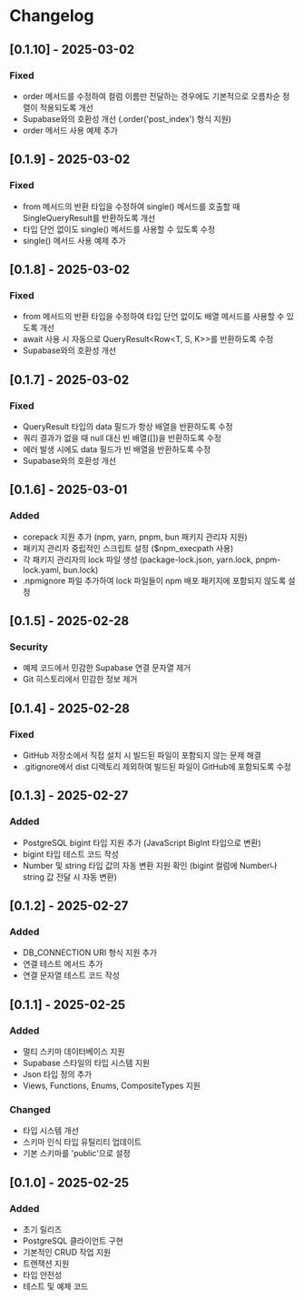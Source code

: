 # Changelog

## [0.1.10] - 2025-03-02

### Fixed
- order 메서드를 수정하여 컬럼 이름만 전달하는 경우에도 기본적으로 오름차순 정렬이 적용되도록 개선
- Supabase와의 호환성 개선 (.order('post_index') 형식 지원)
- order 메서드 사용 예제 추가

## [0.1.9] - 2025-03-02

### Fixed
- from 메서드의 반환 타입을 수정하여 single() 메서드를 호출할 때 SingleQueryResult를 반환하도록 개선
- 타입 단언 없이도 single() 메서드를 사용할 수 있도록 수정
- single() 메서드 사용 예제 추가

## [0.1.8] - 2025-03-02

### Fixed
- from 메서드의 반환 타입을 수정하여 타입 단언 없이도 배열 메서드를 사용할 수 있도록 개선
- await 사용 시 자동으로 QueryResult<Row<T, S, K>>를 반환하도록 수정
- Supabase와의 호환성 개선

## [0.1.7] - 2025-03-02

### Fixed
- QueryResult 타입의 data 필드가 항상 배열을 반환하도록 수정
- 쿼리 결과가 없을 때 null 대신 빈 배열([])을 반환하도록 수정
- 에러 발생 시에도 data 필드가 빈 배열을 반환하도록 수정
- Supabase와의 호환성 개선

## [0.1.6] - 2025-03-01

### Added
- corepack 지원 추가 (npm, yarn, pnpm, bun 패키지 관리자 지원)
- 패키지 관리자 중립적인 스크립트 설정 ($npm_execpath 사용)
- 각 패키지 관리자의 lock 파일 생성 (package-lock.json, yarn.lock, pnpm-lock.yaml, bun.lock)
- .npmignore 파일 추가하여 lock 파일들이 npm 배포 패키지에 포함되지 않도록 설정

## [0.1.5] - 2025-02-28

### Security
- 예제 코드에서 민감한 Supabase 연결 문자열 제거
- Git 히스토리에서 민감한 정보 제거

## [0.1.4] - 2025-02-28

### Fixed
- GitHub 저장소에서 직접 설치 시 빌드된 파일이 포함되지 않는 문제 해결
- .gitignore에서 dist 디렉토리 제외하여 빌드된 파일이 GitHub에 포함되도록 수정

## [0.1.3] - 2025-02-27

### Added
- PostgreSQL bigint 타입 지원 추가 (JavaScript BigInt 타입으로 변환)
- bigint 타입 테스트 코드 작성
- Number 및 string 타입 값의 자동 변환 지원 확인 (bigint 컬럼에 Number나 string 값 전달 시 자동 변환)

## [0.1.2] - 2025-02-27

### Added
- DB_CONNECTION URI 형식 지원 추가
- 연결 테스트 메서드 추가
- 연결 문자열 테스트 코드 작성

## [0.1.1] - 2025-02-25

### Added
- 멀티 스키마 데이터베이스 지원
- Supabase 스타일의 타입 시스템 지원
- Json 타입 정의 추가
- Views, Functions, Enums, CompositeTypes 지원

### Changed
- 타입 시스템 개선
- 스키마 인식 타입 유틸리티 업데이트
- 기본 스키마를 'public'으로 설정

## [0.1.0] - 2025-02-25

### Added
- 초기 릴리즈
- PostgreSQL 클라이언트 구현
- 기본적인 CRUD 작업 지원
- 트랜잭션 지원
- 타입 안전성
- 테스트 및 예제 코드
